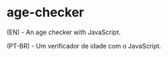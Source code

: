 # age-checker
(EN) - An age checker with JavaScript. 

(PT-BR) - Um verificador de idade com o JavaScript.
